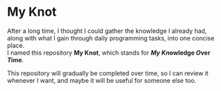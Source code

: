 # My Knot

After a long time, I thought I could gather the knowledge I already had, along with what I gain through daily programming tasks, into one concise place.  
I named this repository **My Knot**, which stands for ***My Kn*owledge *O*ver *T*ime**.

This repository will gradually be completed over time, so I can review it whenever I want,  and maybe it will be useful for someone else too.
